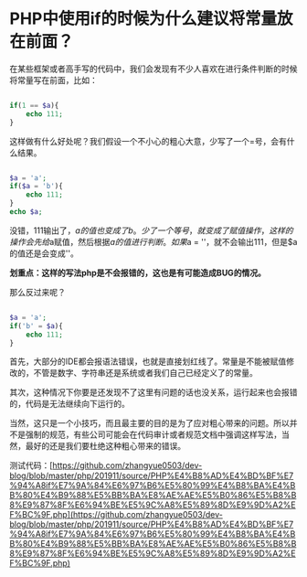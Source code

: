 # PHP中使用if的时候为什么建议将常量放在前面？

在某些框架或者高手写的代码中，我们会发现有不少人喜欢在进行条件判断的时候将常量写在前面，比如：

```php

if(1 == $a){
    echo 111;
}

```

这样做有什么好处呢？我们假设一个不小心的粗心大意，少写了一个=号，会有什么结果。

```php

$a = 'a';
if($a = 'b'){
    echo 111;
}
echo $a;

```

没错，111输出了，$a的值也变成了b。少了一个等号，就变成了赋值操作，这样的操作会先给$a赋值，然后根据$a的值进行判断。如果$a = ''，就不会输出111，但是$a的值还是会变成''。

**划重点：这样的写法php是不会报错的，这也是有可能造成BUG的情况。**

那么反过来呢？

```php

$a = 'a';
if('b' = $a){
    echo 111;
}

```

首先，大部分的IDE都会报语法错误，也就是直接划红线了。常量是不能被赋值修改的，不管是数字、字符串还是系统或者我们自己已经定义了的常量。

其次，这种情况下你要是还发现不了这里有问题的话也没关系，运行起来也会报错的，代码是无法继续向下运行的。

当然，这只是一个小技巧，而且最主要的目的是为了应对粗心带来的问题。所以并不是强制的规范，有些公司可能会在代码审计或者规范文档中强调这样写法，当然，最好的还是我们要杜绝这种粗心带来的错误。

测试代码：[https://github.com/zhangyue0503/dev-blog/blob/master/php/201911/source/PHP%E4%B8%AD%E4%BD%BF%E7%94%A8if%E7%9A%84%E6%97%B6%E5%80%99%E4%B8%BA%E4%BB%80%E4%B9%88%E5%BB%BA%E8%AE%AE%E5%B0%86%E5%B8%B8%E9%87%8F%E6%94%BE%E5%9C%A8%E5%89%8D%E9%9D%A2%EF%BC%9F.php](https://github.com/zhangyue0503/dev-blog/blob/master/php/201911/source/PHP%E4%B8%AD%E4%BD%BF%E7%94%A8if%E7%9A%84%E6%97%B6%E5%80%99%E4%B8%BA%E4%BB%80%E4%B9%88%E5%BB%BA%E8%AE%AE%E5%B0%86%E5%B8%B8%E9%87%8F%E6%94%BE%E5%9C%A8%E5%89%8D%E9%9D%A2%EF%BC%9F.php)
